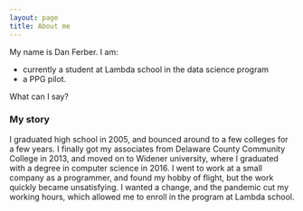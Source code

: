 ```yaml
---
layout: page
title: About me
---
```


My name is Dan Ferber. I am:

- currently a student at Lambda school in the data science program
- a PPG pilot.

What can I say? 

### My story

I graduated high school in 2005, and bounced around to a few colleges for a few years. I finally got my associates from Delaware County Community College in 2013, and moved on to Widener university, where I graduated with a degree in computer science in 2016. I went to work at a small company as a programmer, and found my hobby of flight, but the work quickly became unsatisfying. I wanted a change, and the pandemic cut my working hours, which allowed me to enroll in the program at Lambda school.
